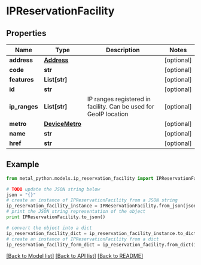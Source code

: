 # IPReservationFacility


## Properties
Name | Type | Description | Notes
------------ | ------------- | ------------- | -------------
**address** | [**Address**](Address.md) |  | [optional] 
**code** | **str** |  | [optional] 
**features** | **List[str]** |  | [optional] 
**id** | **str** |  | [optional] 
**ip_ranges** | **List[str]** | IP ranges registered in facility. Can be used for GeoIP location | [optional] 
**metro** | [**DeviceMetro**](DeviceMetro.md) |  | [optional] 
**name** | **str** |  | [optional] 
**href** | **str** |  | [optional] 

## Example

```python
from metal_python.models.ip_reservation_facility import IPReservationFacility

# TODO update the JSON string below
json = "{}"
# create an instance of IPReservationFacility from a JSON string
ip_reservation_facility_instance = IPReservationFacility.from_json(json)
# print the JSON string representation of the object
print IPReservationFacility.to_json()

# convert the object into a dict
ip_reservation_facility_dict = ip_reservation_facility_instance.to_dict()
# create an instance of IPReservationFacility from a dict
ip_reservation_facility_form_dict = ip_reservation_facility.from_dict(ip_reservation_facility_dict)
```
[[Back to Model list]](../README.md#documentation-for-models) [[Back to API list]](../README.md#documentation-for-api-endpoints) [[Back to README]](../README.md)


